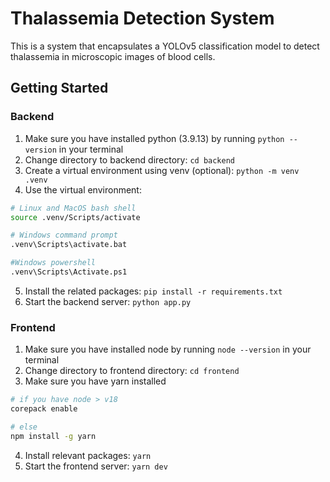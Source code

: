 # Thalassemia Detection System

This is a system that encapsulates a YOLOv5 classification model to detect thalassemia in microscopic images of blood cells.

## Getting Started

### Backend

1. Make sure you have installed python (3.9.13) by running `python --version` in your terminal
2. Change directory to backend directory: `cd backend`
3. Create a virtual environment using venv (optional): `python -m venv .venv`
4. Use the virtual environment:
```bash
# Linux and MacOS bash shell
source .venv/Scripts/activate

# Windows command prompt
.venv\Scripts\activate.bat

#Windows powershell
.venv\Scripts\Activate.ps1
```
5. Install the related packages: `pip install -r requirements.txt`
6. Start the backend server: `python app.py`

### Frontend

1. Make sure you have installed node by running `node --version` in your terminal
2. Change directory to frontend directory: `cd frontend`
3. Make sure you have yarn installed
```bash
# if you have node > v18
corepack enable

# else
npm install -g yarn
```
4. Install relevant packages: `yarn`
5. Start the frontend server: `yarn dev`